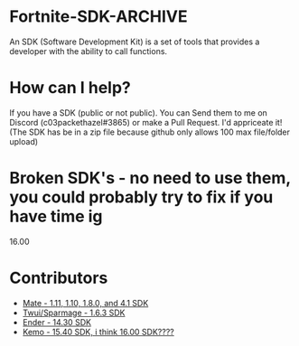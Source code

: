 # Fortnite-SDK-ARCHIVE
An SDK (Software Development Kit) is a set of tools that provides a developer with the ability to call functions.

# How can I help?
If you have a SDK (public or not public). You can Send them to me on Discord (c03packethazel#3865) or make a Pull Request. I'd appriceate it! (The SDK has be in a zip file because github only allows 100 max file/folder upload)

# Broken SDK's - no need to use them, you could probably try to fix if you have time ig
16.00

# Contributors
- [Mate - 1.11, 1.10, 1.8.0, and 4.1 SDK](https://github.com/McMistrzYT)
- [Twui/Sparmage - 1.6.3 SDK](https://github.com/Sparmage)
- [Ender - 14.30 SDK](https://github.com/Ender-0001)
- [Kemo - 15.40 SDK, i think 16.00 SDK????](https://github.com/kem0x)
